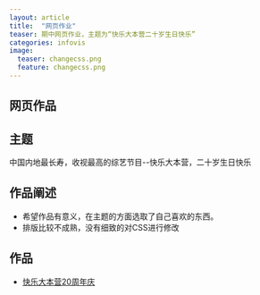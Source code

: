 ```yaml
---
layout: article
title:  "网页作业"
teaser: 期中网页作业，主题为“快乐大本营二十岁生日快乐”
categories: infovis
image:
  teaser: changecss.png
  feature: changecss.png
---
```


## 网页作品

## 主题
中国内地最长寿，收视最高的综艺节目--快乐大本营，二十岁生日快乐

## 作品阐述

- 希望作品有意义，在主题的方面选取了自己喜欢的东西。
- 排版比较不成熟，没有细致的对CSS进行修改

## 作品

- <a href="https://Yin926.github.io/infovis/webwork/index.html" target="_blank">快乐大本营20周年庆</a>

